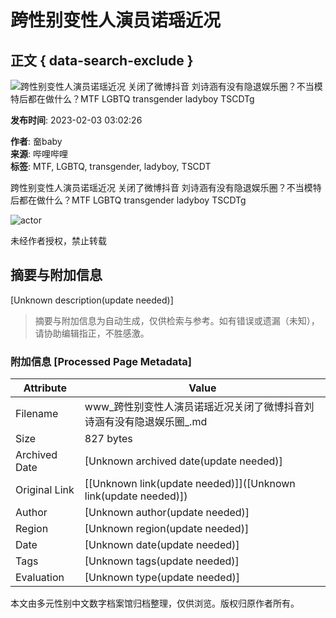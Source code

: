 # 跨性别变性人演员诺瑶近况

## 正文 { data-search-exclude }


![跨性别变性人演员诺瑶近况 关闭了微博抖音 刘诗涵有没有隐退娱乐圈？不当模特后都在做什么？MTF LGBTQ transgender ladyboy TSCDTg](https://i0.hdslb.com/bfs/archive/0be7369be9fd8909ce9fdeaa856affa2deb7cea8.jpg@518w_290h_1c_!web-video-share-cover.webp)

**发布时间**: 2023-02-03 03:02:26

**作者**: 奤baby  
**来源**: 哔哩哔哩  
**标签**: MTF, LGBTQ, transgender, ladyboy, TSCDT  

跨性别变性人演员诺瑶近况 关闭了微博抖音 刘诗涵有没有隐退娱乐圈？不当模特后都在做什么？MTF LGBTQ transgender ladyboy TSCDTg

![actor](https://i2.hdslb.com/bfs/face/c3355454e0692c1988ad6fec352ed78ada4efa5a.jpg@96w.webp)

未经作者授权，禁止转载
<!-- tcd_original_link https://www.bilibili.com/video/BV1NM411q7D1/ -->


## 摘要与附加信息

<!-- tcd_abstract -->
[Unknown description(update needed)]
<!-- tcd_abstract_end -->

> 摘要与附加信息为自动生成，仅供检索与参考。如有错误或遗漏（未知），请协助编辑指正，不胜感激。

### 附加信息 [Processed Page Metadata]

| Attribute       | Value                                  |
|-----------------|----------------------------------------|
| Filename        | www_跨性别变性人演员诺瑶近况关闭了微博抖音刘诗涵有没有隐退娱乐圈_.md                             |
| Size            | 827 bytes                           |
| Archived Date   | [Unknown archived date(update needed)]                             |
| Original Link   | [[Unknown link(update needed)]]([Unknown link(update needed)])                       |
| Author          | [Unknown author(update needed)]                               |
| Region          | [Unknown region(update needed)]                               |
| Date            | [Unknown date(update needed)]                                 |
| Tags            | [Unknown tags(update needed)]                                 |
| Evaluation            | [Unknown type(update needed)]                                 |
<!-- tcd_table_end -->

本文由多元性别中文数字档案馆归档整理，仅供浏览。版权归原作者所有。
